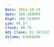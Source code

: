 ```yaml
---
Date: 2014-10-14
Open: 100.389999
High: 100.519997
Low: 98.57
Close: 98.75
Adj Close: 92.341522
Volume: 63688600
---
```

